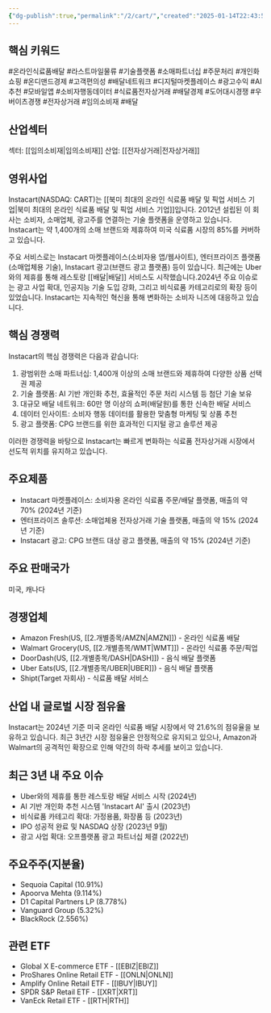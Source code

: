 ```yaml
---
{"dg-publish":true,"permalink":"/2/cart/","created":"2025-01-14T22:43:59.328+09:00","updated":"2025-07-29T21:37:04.450+09:00"}
---
```


## 핵심 키워드

#온라인식료품배달 #라스트마일물류 #기술플랫폼 #소매파트너십 #주문처리 #개인화쇼핑 #온디맨드경제 #고객편의성 #배달네트워크 #디지털마켓플레이스 #광고수익 #AI추천 #모바일앱 #소비자행동데이터 #식료품전자상거래 #배달경제 #도어대시경쟁 #우버이츠경쟁 #전자상거래 #임의소비재 #배달 

## 산업섹터

섹터: [[임의소비재\|임의소비재]]
산업: [[전자상거래\|전자상거래]]

## 영위사업

Instacart(NASDAQ: CART)는 [[북미 최대의 온라인 식료품 배달 및 픽업 서비스 기업\|북미 최대의 온라인 식료품 배달 및 픽업 서비스 기업]]입니다. 2012년 설립된 이 회사는 소비자, 소매업체, 광고주를 연결하는 기술 플랫폼을 운영하고 있습니다. Instacart는 약 1,400개의 소매 브랜드와 제휴하여 미국 식료품 시장의 85%를 커버하고 있습니다.

주요 서비스로는 Instacart 마켓플레이스(소비자용 앱/웹사이트), 엔터프라이즈 플랫폼(소매업체용 기술), Instacart 광고(브랜드 광고 플랫폼) 등이 있습니다. 최근에는 Uber와의 제휴를 통해 레스토랑 [[배달\|배달]] 서비스도 시작했습니다.2024년 주요 이슈로는 광고 사업 확대, 인공지능 기술 도입 강화, 그리고 비식료품 카테고리로의 확장 등이 있었습니다. Instacart는 지속적인 혁신을 통해 변화하는 소비자 니즈에 대응하고 있습니다.

## 핵심 경쟁력

Instacart의 핵심 경쟁력은 다음과 같습니다:

1. 광범위한 소매 파트너십: 1,400개 이상의 소매 브랜드와 제휴하여 다양한 상품 선택권 제공
2. 기술 플랫폼: AI 기반 개인화 추천, 효율적인 주문 처리 시스템 등 첨단 기술 보유
3. 대규모 배달 네트워크: 60만 명 이상의 쇼퍼(배달원)를 통한 신속한 배달 서비스
4. 데이터 인사이트: 소비자 행동 데이터를 활용한 맞춤형 마케팅 및 상품 추천
5. 광고 플랫폼: CPG 브랜드를 위한 효과적인 디지털 광고 솔루션 제공

이러한 경쟁력을 바탕으로 Instacart는 빠르게 변화하는 식료품 전자상거래 시장에서 선도적 위치를 유지하고 있습니다.

## 주요제품

- Instacart 마켓플레이스: 소비자용 온라인 식료품 주문/배달 플랫폼, 매출의 약 70% (2024년 기준)
- 엔터프라이즈 솔루션: 소매업체용 전자상거래 기술 플랫폼, 매출의 약 15% (2024년 기준)
- Instacart 광고: CPG 브랜드 대상 광고 플랫폼, 매출의 약 15% (2024년 기준)

## 주요 판매국가

미국, 캐나다

## 경쟁업체

- Amazon Fresh(US, [[2.개별종목/AMZN\|AMZN]]) - 온라인 식료품 배달
- Walmart Grocery(US, [[2.개별종목/WMT\|WMT]]) - 온라인 식료품 주문/픽업
- DoorDash(US, [[2.개별종목/DASH\|DASH]]) - 음식 배달 플랫폼
- Uber Eats(US, [[2.개별종목/UBER\|UBER]]) - 음식 배달 플랫폼
- Shipt(Target 자회사) - 식료품 배달 서비스

## 산업 내 글로벌 시장 점유율

Instacart는 2024년 기준 미국 온라인 식료품 배달 시장에서 약 21.6%의 점유율을 보유하고 있습니다. 최근 3년간 시장 점유율은 안정적으로 유지되고 있으나, Amazon과 Walmart의 공격적인 확장으로 인해 약간의 하락 추세를 보이고 있습니다.

## 최근 3년 내 주요 이슈

- Uber와의 제휴를 통한 레스토랑 배달 서비스 시작 (2024년)
- AI 기반 개인화 추천 시스템 'Instacart AI' 출시 (2023년)
- 비식료품 카테고리 확대: 가정용품, 화장품 등 (2023년)
- IPO 성공적 완료 및 NASDAQ 상장 (2023년 9월)
- 광고 사업 확대: 오프플랫폼 광고 파트너십 체결 (2022년)

## 주요주주(지분율)

- Sequoia Capital (10.91%)
- Apoorva Mehta (9.114%)
- D1 Capital Partners LP (8.778%)
- Vanguard Group (5.32%)
- BlackRock (2.556%)

## 관련 ETF

- Global X E-commerce ETF - [[EBIZ\|EBIZ]]
- ProShares Online Retail ETF - [[ONLN\|ONLN]]
- Amplify Online Retail ETF - [[IBUY\|IBUY]]
- SPDR S&P Retail ETF - [[XRT\|XRT]]
- VanEck Retail ETF - [[RTH\|RTH]]